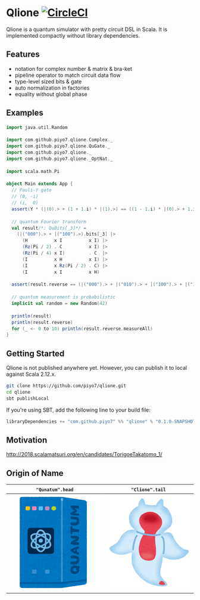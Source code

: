 # Qlione [![CircleCI](https://circleci.com/gh/piyo7/qlione.svg?style=svg)](https://circleci.com/gh/piyo7/qlione)

Qlione is a quantum simulator with pretty circuit DSL in Scala.
It is implemented compactly without library dependencies.

## Features

- notation for complex number & matrix & bra-ket
- pipeline operator to match circuit data flow
- type-level sized bits & gate
- auto normalization in factories
- equality without global phase

## Examples

```scala
import java.util.Random

import com.github.piyo7.qlione.Complex._
import com.github.piyo7.qlione.QuGate._
import com.github.piyo7.qlione._
import com.github.piyo7.qlione._OptNat._

import scala.math.Pi

object Main extends App {
  // Pauli-Y gate
  // (0, -i)
  // (i,  0)
  assert(Y * (|(0).> + (1 + 1.i) * |(1).>) == ((1 - 1.i) * |(0).> + 1.i * |(1).>).bits[_1])

  // quantum Fourier transform
  val result/*: QuBits[_3]*/ =
    (|("000").> + |("100").>).bits[_3] |>
      (H          x I          x I) |>
      (Rz(Pi / 2) . C          x I) |>
      (Rz(Pi / 4) x I)         . C  |>
      (I          x H          x I) |>
      (I          x Rz(Pi / 2) . C) |>
      (I          x I          x H)

  assert(result.reverse == (|("000").> + |("010").> + |("100").> + |("110").>).bits[_3])

  // quantum measurement is probabilistic
  implicit val random = new Random(42)

  println(result)
  println(result.reverse)
  for (_ <- 0 to 10) println(result.reverse.measureAll)
}
```

## Getting Started

Qlione is not published anywhere yet.
However, you can publish it to local against Scala 2.12.x.

```sh
git clone https://github.com/piyo7/qlione.git
cd qlione
sbt publishLocal
```

If you're using SBT, add the following line to your build file:

```scala
libraryDependencies += "com.github.piyo7" %% "qlione" % "0.1.0-SNAPSHOT"
```

## Motivation

http://2018.scalamatsuri.org/en/candidates/TorigoeTakatomo_1/

## Origin of Name

| `"Qunatum".head` | `"Clione".tail` |
| --- | --- |
| ![quantum](images/quantum.png) | ![clione](images/clione.png) |
